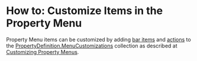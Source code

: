 # How to: Customize Items in the Property Menu


Property Menu items can be customized by adding <a href="https://documentation.devexpress.com/#WPF/CustomDocument6646">bar items</a> and <a href="https://documentation.devexpress.com/#WPF/CustomDocument7045">actions</a> to the <a href="https://documentation.devexpress.com/#WPF/CustomDocument15720">PropertyDefinition.MenuCustomizations</a> collection as described at <a href="https://documentation.devexpress.com/#WPF/CustomDocument15720">Customizing Property Menus</a>.

<br/>


